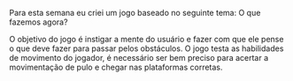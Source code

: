 Para esta semana eu criei um jogo baseado no seguinte tema: O que fazemos agora?

O objetivo do jogo é instigar a mente do usuário e fazer com que ele pense o que deve fazer para passar pelos obstáculos. O jogo testa as habilidades de movimento do jogador, é necessário ser bem preciso para acertar a movimentação de pulo e chegar nas plataformas corretas.
